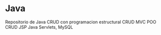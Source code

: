 # Java
Repositorio de Java CRUD con programacion estructural CRUD MVC POO CRUD JSP  Java Servlets, MySQL
